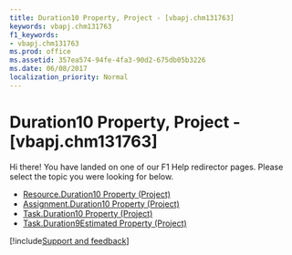 ```yaml
---
title: Duration10 Property, Project - [vbapj.chm131763]
keywords: vbapj.chm131763
f1_keywords:
- vbapj.chm131763
ms.prod: office
ms.assetid: 357ea574-94fe-4fa3-90d2-675db05b3226
ms.date: 06/08/2017
localization_priority: Normal
---
```



# Duration10 Property, Project - [vbapj.chm131763]

Hi there! You have landed on one of our F1 Help redirector pages. Please select the topic you were looking for below.

- [Resource.Duration10 Property (Project)](https://msdn.microsoft.com/library/cd43b225-24c9-147c-7476-0cf90563f69f%28Office.15%29.aspx)
- [Assignment.Duration10 Property (Project)](https://msdn.microsoft.com/library/f6ad9b7e-41e0-9929-879a-51c12e89d56f%28Office.15%29.aspx)
- [Task.Duration10 Property (Project)](https://msdn.microsoft.com/library/3595e16b-cdd9-7938-154c-5d8781aa1d11%28Office.15%29.aspx)
- [Task.Duration9Estimated Property (Project)](https://msdn.microsoft.com/library/faefb7e1-c308-755d-6905-a0aa7cfc6aea%28Office.15%29.aspx)

[!include[Support and feedback](~/includes/feedback-boilerplate.md)]